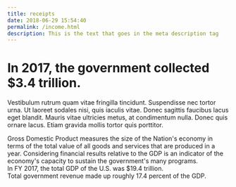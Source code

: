 ```yaml
---
title: receipts
date: 2018-06-29 15:54:40
permalink: /income.html
description: This is the text that goes in the meta description tag
---
```


# In 2017, the government collected <span class="strong">$3.4 trillion</span>.

<p id="lead-in">Vestibulum rutrum quam vitae fringilla tincidunt. Suspendisse nec tortor urna. Ut laoreet sodales nisi, quis iaculis vitae. Donec sagittis faucibus lacus eget blandit. Mauris vitae ultricies metus, at condimentum nulla. Donec quis ornare lacus. Etiam gravida mollis tortor quis porttitor.</p>

<div id="viz"></div>

<div id="pager"></div>

<div id="gdp-fact-one" class="sr-only">Gross Domestic Product measures the size of the Nation's economy in terms of the total value of all goods and services that are produced in a year. Considering financial results relative to the GDP is an indicator of the economy's capacity to sustain the government's many programs.</div>

<div id="gdp-fact-two" class="sr-only">In FY 2017, the total GDP of the U.S. was $19.4 trillion.</div>

<div id="gdp-fact-three" class="sr-only">Total government revenue made up roughly 17.4 percent of the GDP.</div>

<script src="./assets/receipts.js" />
